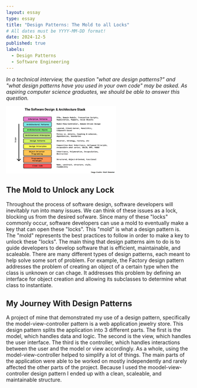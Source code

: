 ```yaml
---
layout: essay
type: essay
title: "Design Patterns: The Mold to all Locks"
# All dates must be YYYY-MM-DD format!
date: 2024-12-5
published: true
labels:
  - Design Patterns
  - Software Engineering
---
```


*In a technical interview, the question "what are design patterns?" and "what design patterns have you used in your own code" may be asked. As aspiring computer science graduates, we should be able to answer this question.*

<img width="300px" class="rounced float-start pe-4" src="/img/design_patterns.png">

## The Mold to Unlock any Lock

Throughout the process of software design, software developers will inevitably run into many issues. We can think of these issues as a lock, blocking us from the desired sofware. Since many of these "locks" commonly occur, software developers can use a mold to eventually make a key that can open these "locks". This "mold" is what a design pattern is. The "mold" represents the best practices to follow in order to make a key to unlock these "locks". The main thing that design patterns aim to do is to guide developers to develop software that is efficient, maintainable, and scaleable. There are many different types of design patterns, each meant to help solve some sort of problem. For example, the Factory design pattern addresses the problem of creating an object of a certain type when the class is unknown or can chage. It addresses this problem by defining an interface for object creation and allowing its subclasses to determine what class to instantiate.

## My Journey With Design Patterns

 A project of mine that demonstrated my use of a design pattern, specifically the model-view-controller pattern is a web application jewelry store. This design pattern splits the application into 3 different parts. The first is the model, which handles data and logic. The second is the view, which handles the user interface. The third is the controller, which handles interactions between the user and the model or view accordingly. As a whole, using the model-view-controller helped to simplify a lot of things. The main parts of the application were able to be worked on mostly independently and rarely affected the other parts of the project. Because I used the moodel-view-controller design pattern I ended up with a clean, scaleable, and maintainable structure.